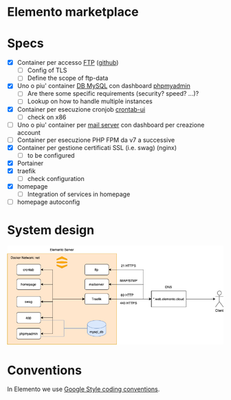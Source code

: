 # Elemento marketplace

# Specs

- [x] Container per accesso [FTP](https://hub.docker.com/r/stilliard/pure-ftpd/) ([github](https://github.com/stilliard/docker-pure-ftpd?tab=readme-ov-file))
  - [ ] Config of TLS
  - [ ] Define the scope of ftp-data
- [x] Uno o piu' container [DB MySQL](https://hub.docker.com/_/mariadb) con dashboard [phpmyadmin](https://hub.docker.com/_/phpmyadmin)
  - [ ] Are there some specific requirements (security? speed? ...)?
  - [ ] Lookup on how to handle multiple instances
- [x] Container per esecuzione cronjob [crontab-ui](https://github.com/alseambusher/crontab-ui)
  - [ ] check on x86
- [ ] Uno o piu' container per [mail server](https://docs.postalserver.io/getting-started) con dashboard per creazione account
- [ ] Container per esecuzione PHP FPM da v7 a successive
- [x] Container per gestione certificati SSL (i.e. swag) (nginx)
  - [ ] to be configured 
- [x] Portainer 
- [x] traefik
  - [ ] check configuration
- [x] homepage 
  - [ ] Integration of services in homepage
- [ ] homepage autoconfig

# System design

![System design](./img/system-design.png)

# Conventions

In Elemento we use [Google Style coding conventions](https://google.github.io/styleguide/).

